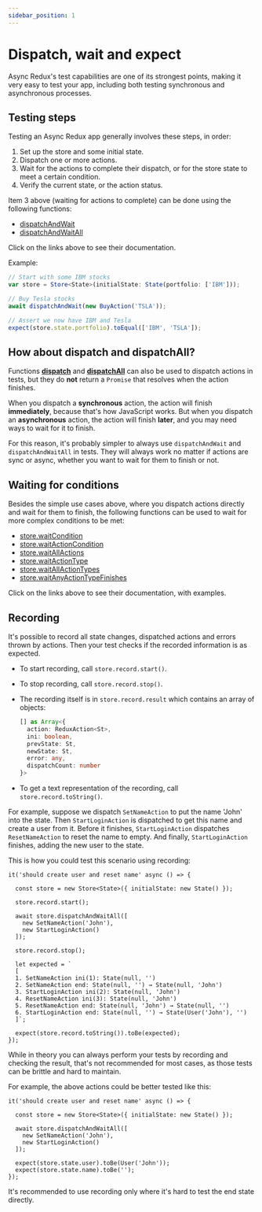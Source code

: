 ```yaml
---
sidebar_position: 1
---
```


# Dispatch, wait and expect

Async Redux's test capabilities are one of its strongest points,
making it very easy to test your app,
including both testing synchronous and asynchronous processes.

## Testing steps

Testing an Async Redux app generally involves these steps, in order:

1. Set up the store and some initial state.
2. Dispatch one or more actions.
3. Wait for the actions to complete their dispatch, or for the store state to meet
   a certain condition.
4. Verify the current state, or the action status.

Item 3 above (waiting for actions to complete) can be done using the following functions:

* [dispatchAndWait](../basics/dispatching-actions#dispatch-and-wait)
* [dispatchAndWaitAll](../basics/dispatching-actions#dispatch-and-wait-all)

Click on the links above to see their documentation.

Example:

```ts
// Start with some IBM stocks
var store = Store<State>(initialState: State(portfolio: ['IBM']));

// Buy Tesla stocks  
await dispatchAndWait(new BuyAction('TSLA'));  

// Assert we now have IBM and Tesla
expect(store.state.portfolio).toEqual(['IBM', 'TSLA']);
```

## How about dispatch and dispatchAll?

Functions [**dispatch**](../basics/dispatching-actions#dispatch-one-action)
and [**dispatchAll**](../basics/dispatching-actions#dispatch-all-multiple-actions)
can also be used to dispatch actions in tests,
but they do **not** return a `Promise` that resolves when the action finishes.

When you dispatch a **synchronous** action, the action will finish **immediately**,
because that's how JavaScript works. But when you dispatch an **asynchronous** action,
the action will finish **later**, and you may need ways to wait for it to finish.

For this reason, it's probably simpler to always use `dispatchAndWait`
and `dispatchAndWaitAll` in tests.
They will always work no matter if actions are sync or async,
whether you want to wait for them to finish or not.

## Waiting for conditions

Besides the simple use cases above, where you dispatch actions directly and wait for them to finish,
the following functions can be used to wait for more complex conditions to be met:

* [store.waitCondition](../miscellaneous/wait-for-condition#waitcondition)
* [store.waitActionCondition](../miscellaneous/wait-for-condition#waitactioncondition)
* [store.waitAllActions](../miscellaneous/wait-for-condition#waitallactions)
* [store.waitActionType](../miscellaneous/wait-for-condition#waitallactiontypes-and-waitactiontype)
* [store.waitAllActionTypes](../miscellaneous/wait-for-condition#waitallactiontypes-and-waitactiontype)
* [store.waitAnyActionTypeFinishes](../miscellaneous/wait-for-condition#waitanyactiontypefinishes)

Click on the links above to see their documentation, with examples.

## Recording

It's possible to record all state changes, dispatched actions and errors thrown by actions.
Then your test checks if the recorded information is as expected.

* To start recording, call `store.record.start()`.

* To stop recording, call `store.record.stop()`.

* The recording itself is in `store.record.result` which contains an array of objects:

   ```ts
   [] as Array<{
     action: ReduxAction<St>,
     ini: boolean,
     prevState: St,
     newState: St,
     error: any,
     dispatchCount: number
   }>
   ```

* To get a text representation of the recording, call `store.record.toString()`.

For example, suppose we dispatch `SetNameAction` to put the name 'John' into the state.
Then `StartLoginAction` is dispatched to get this name and create a user from it.
Before it finishes, `StartLoginAction` dispatches `ResetNameAction` to reset the name to empty.
And finally, `StartLoginAction` finishes, adding the new user to the state.

This is how you could test this scenario using recording:

```text
it('should create user and reset name' async () => {

  const store = new Store<State>({ initialState: new State() });
  
  store.record.start();

  await store.dispatchAndWaitAll([
    new SetNameAction('John'),
    new StartLoginAction()
  ]);

  store.record.stop();

  let expected = `
  [
  1. SetNameAction ini(1): State(null, '')
  2. SetNameAction end: State(null, '') → State(null, 'John')
  3. StartLoginAction ini(2): State(null, 'John')
  4. ResetNameAction ini(3): State(null, 'John')
  5. ResetNameAction end: State(null, 'John') → State(null, '')
  6. StartLoginAction end: State(null, '') → State(User('John'), '')
  ]`;

  expect(store.record.toString()).toBe(expected);
});
```

While in theory you can always perform your tests by recording and checking the result,
that's not recommended for most cases, as those tests can be brittle and hard to maintain.

For example, the above actions could be better tested like this:

```text
it('should create user and reset name' async () => {

  const store = new Store<State>({ initialState: new State() });
  
  await store.dispatchAndWaitAll([
    new SetNameAction('John'),
    new StartLoginAction()
  ]);

  expect(store.state.user).toBe(User('John'));
  expect(store.state.name).toBe('');
});
```

It's recommended to use recording only where it's hard to test the end state directly.
